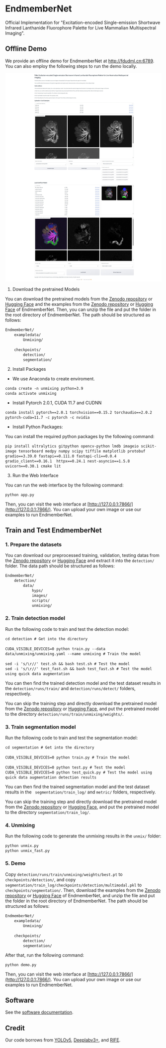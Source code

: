 # EndmemberNet
Official Implementation for "Excitation-encoded Single-emission Shortwave Infrared Lanthanide Fluorophore Palette for Live Mammalian Multispectral Imaging".
## Offline Demo

We provide an offline demo for EndmemberNet at http://fdudml.cn:6789. You can also employ the following steps to run the demo locally.

![demo1](./demo/demo1.jpeg)

1. Download the pretrained Models

You can download the pretrained models  from the [Zenodo repository](https://doi.org/10.5281/zenodo.13622929) or [Hugging Face](https://huggingface.co/Orange066/Unmixing_Model) and the examples from the [Zenodo repository](https://doi.org/10.5281/zenodo.13622692)  or [Hugging Face](https://huggingface.co/datasets/Orange066/Unmixing_ExampleData) of EndmemberNet. Then, you can unzip the file and put the folder in the root directory of EndmemberNet. The path should be structured as follows:

```
EndmemberNet/
    exampledata/
        Unmixing/

    checkpoints/
        detection/
        segmentation/
```

2. Install Packages 

* We use Anaconda to create enviroment.

```
conda create -n unmixing python=3.9
conda activate unmixing
```

* Install Pytorch 2.0.1, CUDA 11.7 and CUDNN 

```
conda install pytorch==2.0.1 torchvision==0.15.2 torchaudio==2.0.2 pytorch-cuda=11.7 -c pytorch -c nvidia
```

* Install Python Packages: 

You can install the required python packages by the following command:

```
pip install ultralytics gitpython opencv-python lmdb imageio scikit-image tensorboard medpy numpy scipy tiffile matplotlib protobuf gradio==3.39.0 fastapi==0.111.0 fastapi-cli==0.0.4 gradio_client==0.16.1  httpx==0.24.1 nest-asyncio==1.5.8 uvicorn==0.30.1 cmake lit
```

3. Run the Web Interface

You can run the web interface by the following command:

```
python app.py
```

Then, you can visit the web interface at [http://127.0.0.1:7866/](http://127.0.0.1:7866/). You can upload your own image or use our examples to run EndmemberNet.


## Train and Test EndmemberNet

### 1. Prepare the datasets

You can download our preprocessed  training, validation, testing datas from the [Zenodo repository](https://doi.org/10.5281/zenodo.13622692) or [Hugging Face](https://huggingface.co/datasets/Orange066/Unmixing_TrainValTestData) and extract it into the `detection/` folder. The data path should be structured as follows:

```
EndmemberNet/
    detection/
        data/
            hyps/
            images/
            scripts/
            unmixing/
```

### 2. Train detection model

Run the following code to train and test the detection model:

```
cd detection # Get into the directory

CUDA_VISIBLE_DEVICES=0 python train.py --data data/unmixing/unmixing.yaml --name unmixing # Train the model

sed -i 's/\r//' test.sh && bash test.sh # Test the model
sed -i 's/\r//' test_fast.sh && bash test_fast.sh # Test the model using quick data augmentation
```

You can then find the trained detection model and the test dataset results in the `detection/runs/train/` and `detection/runs/detect/` folders, respectively.

You can skip the training step and directly download the pretrained model from the [Zenodo repository](https://doi.org/10.5281/zenodo.13622929) or [Hugging Face](https://huggingface.co/Orange066/Unmixing_Model), and put the pretrained model to the directory `detection/runs/train/unmixing/weights/`.

### 3. Train segmentation model

Run the following code to train and test the segmentation model:

```
cd segmentation # Get into the directory

CUDA_VISIBLE_DEVICES=0 python train.py # Train the model

CUDA_VISIBLE_DEVICES=0 python test.py # Test the model
CUDA_VISIBLE_DEVICES=0 python test_quick.py # Test the model using quick data augmentation detection results
```

You can then find the trained segmentation model and the test dataset results in the ` segmentation/train_log/` and `metric/` folders, respectively.

You can skip the training step and directly download the pretrained model from the [Zenodo repository](https://doi.org/10.5281/zenodo.13622929) or [Hugging Face](https://huggingface.co/Orange066/Unmixing_Model), and put the pretrained model to the directory `segmentation/train_log/`.

### 4. Unmixing

Run the following code to generate the unmixing results in the `unmix/` folder:

```
python unmix.py
python unmix_fast.py
```

### 5. Demo

Copy `detection/runs/train/unmixing/weights/best.pt` to `checkpoints/detection/`, and copy `segmentation/train_log/checkpoints/detection/multimodal.pkl` to `checkpoints/segmentation/`.  Then, download the examples from the [Zenodo repository](https://doi.org/10.5281/zenodo.13622692)  or [Hugging Face](https://huggingface.co/datasets/Orange066/Unmixing_ExampleData) of EndmemberNet, and unzip the file and put the folder in the root directory of EndmemberNet. The path should be structured as follows:

```
EndmemberNet/
    exampledata/
        Unmixing/

    checkpoints/
        detection/
        segmentation/
```

After that, run the following command:

```
python demo.py
```

Then, you can visit the web interface at [http://127.0.0.1:7866/](http://127.0.0.1:7866/). You can upload your own image or use our examples to run EndmemberNet.

## Software

See the [software documentation](software/software.md).

## Credit

Our code borrows from [YOLOv5](https://github.com/ultralytics/yolov5), [Deeplabv3+](https://github.com/VainF/DeepLabV3Plus-Pytorch), and [RIFE](https://github.com/hzwer/ECCV2022-RIFE).